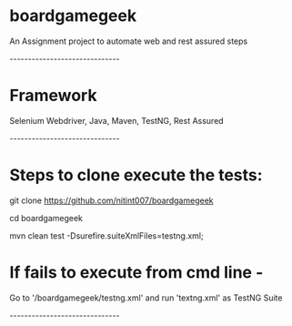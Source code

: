 # boardgamegeek

An Assignment project to automate web and rest assured steps

*-*-*-*-*-*-*-*-*-*-*-*-*-*-*-*-*-*-*-*-*-*-*-*-*-*-*-*-*-*-

# Framework

Selenium Webdriver, Java, Maven, TestNG, Rest Assured

*-*-*-*-*-*-*-*-*-*-*-*-*-*-*-*-*-*-*-*-*-*-*-*-*-*-*-*-*-*-

# Steps to clone execute the tests:

git clone https://github.com/nitint007/boardgamegeek

cd boardgamegeek

mvn clean test -Dsurefire.suiteXmlFiles=testng.xml;

# If fails to execute from cmd line -

Go to '/boardgamegeek/testng.xml' and run 'textng.xml' as TestNG Suite

*-*-*-*-*-*-*-*-*-*-*-*-*-*-*-*-*-*-*-*-*-*-*-*-*-*-*-*-*-*-


